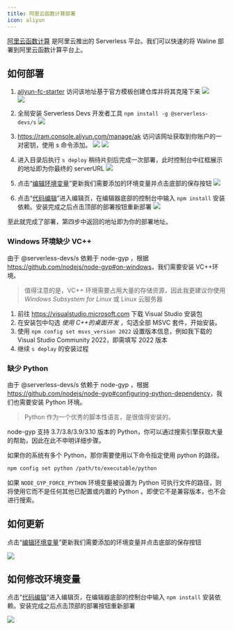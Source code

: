 ```yaml
---
title: 阿里云函数计算部署
icon: aliyun
---
```


[阿里云函数计算](https://fc.console.aliyun.com/) 是阿里云推出的 Serverless 平台。我们可以快速的将 Waline 部署到阿里云函数计算平台上。

## 如何部署

1. [aliyun-fc-starter](https://github.com/walinejs/aliyun-fc-starter/generate) 访问该地址基于官方模板创建仓库并将其克隆下来
   ![](../../assets/aliyun-fc-1.jpg)  
   ![](../../assets/aliyun-fc-2.jpg)

1. 全局安装 Serverless Devs 开发者工具 `npm install -g @serverless-devs/s`
   ![](../../assets/aliyun-fc-3.jpg)

1. https://ram.console.aliyun.com/manage/ak 访问该网址获取到你账户的一对密钥，使用 s 命令添加。
   ![](../../assets/aliyun-fc-4.jpg)
   ![](../../assets/aliyun-fc-5.jpg)

1. 进入目录后执行 `s deploy` 稍待片刻后完成一次部署，此时控制台中红框展示的地址即为你最终的 serverURL
   ![](../../assets/aliyun-fc-6.jpg)

1. 点击“[编辑环境变量](https://fcnext.console.aliyun.com/cn-beijing/services/Waline/function-detail/Waline/LATEST?tab=config)”更新我们需要添加的环境变量并点击底部的保存按钮
   ![](../../assets/aliyun-fc-7.jpg)

1. 点击“[代码编辑](https://fcnext.console.aliyun.com/cn-beijing/services/Waline/function-detail/Waline/LATEST?tab=code)”进入编辑页，在编辑器底部的控制台中输入 `npm install` 安装依赖。安装完成之后点击顶部的<kbd>部署</kbd>按钮重新部署
   ![](../../assets/aliyun-fc-8.jpg)

至此就完成了部署，第四步中返回的地址即为你的部署地址。

### Windows 环境缺少 VC++

由于 @serverless-devs/s 依赖于 node-gyp ，根据 <https://github.com/nodejs/node-gyp#on-windows>，我们需要安装 VC++环境。

> 值得注意的是，VC++ 环境需要占用大量的存储资源，因此我更建议你使用 _Windows Subsystem for Linux_ 或 Linux 云服务器

1. 前往 <https://visualstudio.microsoft.com> 下载 Visual Studio 安装包
1. 在安装包中勾选 _使用 C++的桌面开发_ ，勾选全部 MSVC 套件，开始安装。
1. 使用 `npm config set msvs_version 2022` 设置版本信息，例如我下载的 Visual Studio Community 2022，即需填写 2022 版本
1. 继续 `s deplay` 的安装过程

### 缺少 Python

由于 @serverless-devs/s 依赖于 node-gyp ，根据 <https://github.com/nodejs/node-gyp#configuring-python-dependency>，我们也需要安装 Python 环境。

> Python 作为一个优秀的脚本性语言，是很值得安装的。

node-gyp 支持 3.7/3.8/3.9/3.10 版本的 Python，你可以通过搜索引擎获取大量的帮助，因此在此不申明详细步骤。

如果你的系统有多个 Python，那你需要使用以下命令指定使用 python 的路径。

```bash
npm config set python /path/to/executable/python
```

如果 `NODE_GYP_FORCE_PYTHON` 环境变量被设置为 Python 可执行文件的路径，则将使用它而不是任何其他已配置或内置的 Python 。即使它不是兼容版本，也不会进行搜索。

## 如何更新

点击“[编辑环境变量](https://fcnext.console.aliyun.com/cn-beijing/services/Waline/function-detail/Waline/LATEST?tab=config)”更新我们需要添加的环境变量并点击底部的保存按钮

![](../../assets/aliyun-fc-7.jpg)

## 如何修改环境变量

点击“[代码编辑](https://fcnext.console.aliyun.com/cn-beijing/services/Waline/function-detail/Waline/LATEST?tab=code)”进入编辑页，在编辑器底部的控制台中输入 `npm install` 安装依赖。安装完成之后点击顶部的<kbd>部署</kbd>按钮重新部署

![](../../assets/aliyun-fc-8.jpg)
